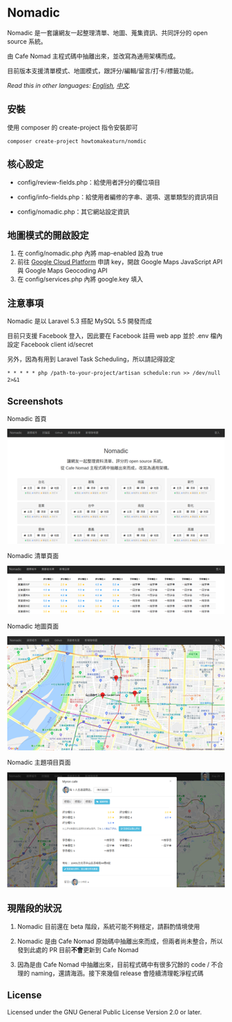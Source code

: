 # Nomadic

Nomadic 是一套讓網友一起整理清單、地圖、蒐集資訊、共同評分的 open source 系統。

由 Cafe Nomad 主程式碼中抽離出來，並改寫為通用架構而成。

目前版本支援清單模式、地圖模式，跟評分/編輯/留言/打卡/標籤功能。

*Read this in other languages: [English](readme.md), [中文](readme.zh-tw.md).*

## 安裝

使用 composer 的 create-project 指令安裝即可

```
composer create-project howtomakeaturn/nomdic
```

## 核心設定

* config/review-fields.php：給使用者評分的欄位項目

* config/info-fields.php：給使用者編修的字串、選項、選單類型的資訊項目

* config/nomadic.php：其它網站設定資訊

## 地圖模式的開啟設定
1. 在 config/nomadic.php 內將 map-enabled 設為 true
2. 前往 [Google Cloud Platform](https://console.cloud.google.com) 申請 key，開啟 Google Maps JavaScript API 與 Google Maps Geocoding API
3. 在 config/services.php 內將 google.key 填入

## 注意事項

Nomadic 是以 Laravel 5.3 搭配 MySQL 5.5 開發而成

目前只支援 Facebook 登入，因此要在 Facebook 註冊 web app 並於 .env 檔內設定 Facebook client id/secret

另外，因為有用到 Laravel Task Scheduling，所以請記得設定

```
* * * * * php /path-to-your-project/artisan schedule:run >> /dev/null 2>&1
```

## Screenshots

Nomadic 首頁

![首頁](/images/screenshot-homepage.png?raw=true "Homepage")

Nomadic 清單頁面

![清單](/images/screenshot-list.png?raw=true "List")

Nomadic 地圖頁面

![地圖](/images/screenshot-map.png?raw=true "Map")

Nomadic 主題項目頁面

![詳細頁面](/images/screenshot-entity-page.png?raw=true "Entity")

## 現階段的狀況

1. Nomadic 目前還在 beta 階段，系統可能不夠穩定，請斟酌情境使用

2. Nomadic 是由 Cafe Nomad 原始碼中抽離出來而成，但兩者尚未整合，所以發到此處的 PR 目前**不會**更新到 Cafe Nomad

3. 因為是由 Cafe Nomad 中抽離出來，目前程式碼中有很多冗餘的 code / 不合理的 naming，還請海涵。接下來幾個 release 會陸續清理乾淨程式碼

## License

Licensed under the GNU General Public License Version 2.0 or later.
